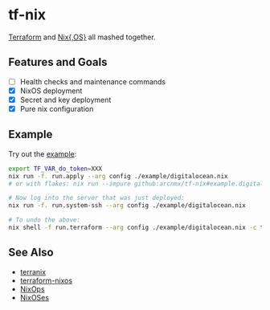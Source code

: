# tf-nix

[Terraform](https://www.terraform.io) and [Nix{,OS}](https://nixos.org/) all mashed together.

## Features and Goals

- [ ] Health checks and maintenance commands
- [x] NixOS deployment
- [x] Secret and key deployment
- [x] Pure nix configuration

## Example

Try out the [example](./example/example.nix):

```bash
export TF_VAR_do_token=XXX
nix run -f. run.apply --arg config ./example/digitalocean.nix
# or with flakes: nix run --impure github:arcnmx/tf-nix#example.digitalocean.run.apply

# Now log into the server that was just deployed:
nix run -f. run.system-ssh --arg config ./example/digitalocean.nix

# To undo the above:
nix shell -f run.terraform --arg config ./example/digitalocean.nix -c terraform destroy
```

## See Also

- [terranix](https://github.com/mrVanDalo/terranix)
- [terraform-nixos](https://github.com/tweag/terraform-nixos)
- [NixOps](https://nixos.org/nixops/)
- [NixOSes](https://github.com/Infinisil/nixoses)
